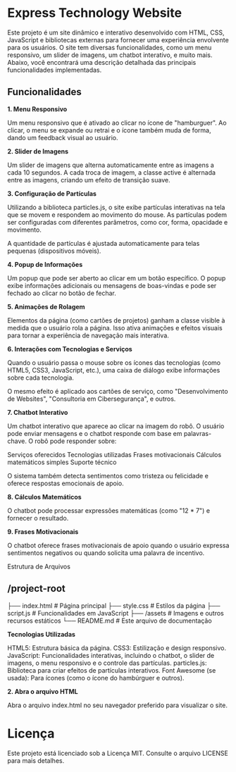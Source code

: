 # Express Technology Website

Este projeto é um site dinâmico e interativo desenvolvido com 
HTML, CSS, JavaScript e bibliotecas externas para fornecer uma 
experiência envolvente para os usuários. O site tem diversas 
funcionalidades, como um menu responsivo, um slider de imagens, 
um chatbot interativo, e muito mais. Abaixo, você encontrará uma 
descrição detalhada das principais funcionalidades implementadas.

## Funcionalidades

**1. Menu Responsivo**

Um menu responsivo que é ativado ao clicar no ícone de "hamburguer". 
Ao clicar, o menu se expande ou retrai e o ícone também muda de forma, 
dando um feedback visual ao usuário.

**2. Slider de Imagens**

Um slider de imagens que alterna automaticamente entre as imagens a 
cada 10 segundos. A cada troca de imagem, a classe active é alternada 
entre as imagens, criando um efeito de transição suave.

**3. Configuração de Partículas**

Utilizando a biblioteca particles.js, o site exibe partículas interativas 
na tela que se movem e respondem ao movimento do mouse. 
As partículas podem ser configuradas com diferentes parâmetros, 
como cor, forma, opacidade e movimento.

A quantidade de partículas é ajustada automaticamente para telas 
pequenas (dispositivos móveis).

**4. Popup de Informações**

Um popup que pode ser aberto ao clicar em um botão específico. 
O popup exibe informações adicionais ou mensagens de boas-vindas 
e pode ser fechado ao clicar no botão de fechar.

**5. Animações de Rolagem**

Elementos da página (como cartões de projetos) ganham a classe visible 
à medida que o usuário rola a página. Isso ativa animações e efeitos 
visuais para tornar a experiência de navegação mais interativa.

**6. Interações com Tecnologias e Serviços**

Quando o usuário passa o mouse sobre os ícones das tecnologias 
(como HTML5, CSS3, JavaScript, etc.), uma caixa de diálogo exibe 
informações sobre cada tecnologia.

O mesmo efeito é aplicado aos cartões de serviço, como 
"Desenvolvimento de Websites", "Consultoria em Cibersegurança", e outros.

**7. Chatbot Interativo**

Um chatbot interativo que aparece ao clicar na imagem do robô. 
O usuário pode enviar mensagens e o chatbot responde com base em 
palavras-chave. O robô pode responder sobre:

Serviços oferecidos
Tecnologias utilizadas
Frases motivacionais
Cálculos matemáticos simples
Suporte técnico

O sistema também detecta sentimentos como tristeza ou felicidade e 
oferece respostas emocionais de apoio.

**8. Cálculos Matemáticos**

O chatbot pode processar expressões matemáticas (como "12 * 7") e 
fornecer o resultado.

**9. Frases Motivacionais**

O chatbot oferece frases motivacionais de apoio quando o usuário 
expressa sentimentos negativos ou quando solicita uma palavra de incentivo.

Estrutura de Arquivos


## /project-root
  ├── index.html              # Página principal
  ├── style.css               # Estilos da página
  ├── script.js               # Funcionalidades em JavaScript
  ├── /assets                 # Imagens e outros recursos estáticos
  └── README.md               # Este arquivo de documentação

**Tecnologias Utilizadas**

HTML5: Estrutura básica da página.
CSS3: Estilização e design responsivo.
JavaScript: Funcionalidades interativas, incluindo o chatbot, o slider 
de imagens, o menu responsivo e o controle das partículas.
particles.js: Biblioteca para criar efeitos de partículas interativos.
Font Awesome (se usada): Para ícones (como o ícone do hambúrguer e outros).


**2. Abra o arquivo HTML**

Abra o arquivo index.html no seu navegador preferido para visualizar o site.

# Licença
Este projeto está licenciado sob a Licença MIT. Consulte o arquivo LICENSE para mais detalhes.